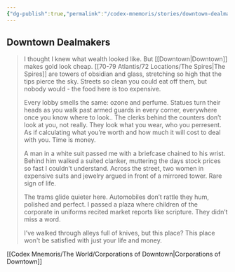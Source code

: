```yaml
---
{"dg-publish":true,"permalink":"/codex-mnemoris/stories/downtown-dealmakers/","tags":["#PKM","#Atlantis"],"created":"2025-09-02T10:30:59.573+03:00","updated":"2025-09-13T15:30:13.019+03:00"}
---
```


## Downtown Dealmakers

> I thought I knew what wealth looked like. But [[Downtown\|Downtown]] makes gold look cheap. [[70-79 Atlantis/72 Locations/The Spires\|The Spires]] are towers of obsidian and glass, stretching so high that the tips pierce the sky. Streets so clean you could eat off them, but nobody would - the food here is too expensive.
> 
> Every lobby smells the same: ozone and perfume. Statues turn their heads as you walk past armed guards in every corner, everywhere once you know where to look.. The clerks behind the counters don’t look at you, not really. They look what you wear, who you perresent. As if calculating what you’re worth and how much it will cost to deal with you. Time is money.
> 
> A man in a white suit passed me with a briefcase chained to his wrist. Behind him walked a suited clanker, muttering the days stock prices so fast I couldn’t understand. Across the street, two women in expensive suits and jewelry argued in front of a mirrored tower. Rare sign of life.
> 
> The trams glide quieter here. Automobiles don’t rattle they hum, polished and perfect. I passed a plaza where children of the corporate  in uniforms recited market reports like scripture. They didn’t miss a word.
> 
> I’ve walked through alleys full of knives, but this place? This place won't be satisfied with just your life and money.

[[Codex Mnemoris/The World/Corporations of Downtown\|Corporations of Downtown]]





